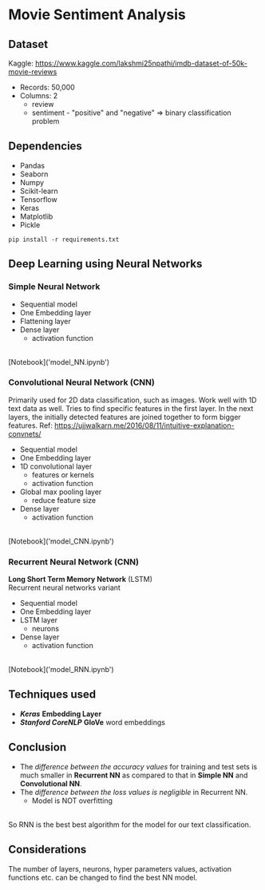 # Movie Sentiment Analysis

## Dataset
Kaggle: https://www.kaggle.com/lakshmi25npathi/imdb-dataset-of-50k-movie-reviews
* Records: 50,000
* Columns: 2
    * review
    * sentiment - "positive" and "negative" => binary classification problem

## Dependencies
* Pandas
* Seaborn
* Numpy
* Scikit-learn
* Tensorflow
* Keras
* Matplotlib
* Pickle

`pip install -r requirements.txt`

## Deep Learning using Neural Networks

### Simple Neural Network
* Sequential model
* One Embedding layer
* Flattening layer
* Dense layer
    * activation function
<br>
[Notebook]('model_NN.ipynb')

### Convolutional Neural Network (CNN)
Primarily used for 2D data classification, such as images. Work well with 1D text data as well. Tries to find specific features in the first layer. In the next layers, the initially detected features are joined together to form bigger features. Ref: https://ujjwalkarn.me/2016/08/11/intuitive-explanation-convnets/
<br>
* Sequential model
* One Embedding layer
* 1D convolutional layer
    * features or kernels
    * activation function
* Global max pooling layer
    * reduce feature size
* Dense layer
    * activation function
<br>
[Notebook]('model_CNN.ipynb')

### Recurrent Neural Network (CNN)
**Long Short Term Memory Network** (LSTM)<br>
Recurrent neural networks variant
<br>
* Sequential model
* One Embedding layer
* LSTM layer
    * neurons
* Dense layer
    * activation function
<br>
[Notebook]('model_RNN.ipynb')

## Techniques used
* ***Keras*** **Embedding Layer**
* ***Stanford CoreNLP*** **GloVe** word embeddings

## Conclusion
* The *difference between the accuracy values* for training and test sets is much smaller in **Recurrent NN** as compared to that in **Simple NN** and **Convolutional NN**.
* The *difference between the loss values is negligible* in Recurrent NN.
    * Model is NOT overfitting
<br>
So RNN is the best best algorithm for the model for our text classification.

## Considerations
The number of layers, neurons, hyper parameters values, activation functions etc. can be changed to find the best NN model.